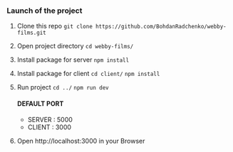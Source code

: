 ### Launch of the project
1. Clone this repo 
	`git clone https://github.com/BohdanRadchenko/webby-films.git` 
2. Open project directory
	`cd webby-films/`
3. Install package for server
	`npm install`
4. Install package for client
	`cd client/`
	`npm install`
5. Run project
	`cd ../`
	`npm run dev`
	#### DEFAULT PORT
	* SERVER : 5000
	* CLIENT : 3000		
		
5. Open http://localhost:3000 in your Browser

